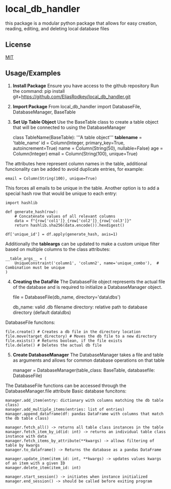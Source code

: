 # local_db_handler

this package is a modular python package that allows for easy
creation, reading, editing, and deleting local database files

## License

[MIT](https://choosealicense.com/licenses/mit/)

## Usage/Examples

1. **Install Package**
Ensure you have access to the github repository
Run the command:
    pip install git+https://github.com/EliasRodkey/local_db_handler.git


2. **Import Package**
    From local_db_handler import DatabaseFile, DatabaseManager, BaseTable

3. **Set Up Table Object**
Use the BaseTable class to create a table object that will be connected to using the DatabaseManager

    class TableName(BaseTable):
        '''A table object'''
        __tablename__ = 'table_name'
        id = Column(Integer, primary_key=True, autoincrement=True)
        name = Column(String(50), nullable=False)
        age = Column(Integer)
        email = Column(String(100), unique=True)

The attributes here represent column names in the table, additional funcionality can be added to avoid duplicate entries, for example:

    email = Column(String(100), unique=True)

This forces all emails to be unique in the table.
Another option is to add a special hash row that would be unique to each entry:

    import hashlib

    def generate_hash(row):
        # Concatenate values of all relevant columns
        data = f"{row['col1']}_{row['col2']}_{row['col3']}"
        return hashlib.sha256(data.encode()).hexdigest()

    df['unique_id'] = df.apply(generate_hash, axis=1)

Additionally the __tableargs__ can be updated to make a custom unique filter based on multiple columns to the class attributes:

    __table_args__ = (
        UniqueConstraint('column1', 'column2', name='unique_combo'),  # Combination must be unique
    )

4. **Creating the DataFile**
The DatabaseFile object represents the actual file of the database and is required to initialize a DatabaseManager object.

    file = DatabaseFile(db_name, directory='data\dbs')

    db_name: valid .db filename
    directory: relative path to database directory (default data\dbs)

DatabaseFile funcitons:

    file.create() # Creates a db file in the directory location
    file.move(target_directory) # Moves the db file to a new directory
    file.exists() # Returns boolean, if the file exists
    file.delete() # Deletes the actual db file

5. **Create DatabaseManager**
The DatabaseManager takes a file and table as arguments and allows for common database operations on that table

    manager = DatabaseManager(table_class: BaseTable, databasefile: DatabaseFile)

The DatabaseFile functions can be accessed through the DatabaseManager.file attribute
Basic database funcitons:

    manager.add_item(entry: dictionary with columns matching the db table class)
    manager.add_multiple_items(entries: list of entries)
    manager.append_dataframe(df: pandas DataFrame with columns that match the db table class)
   
    manager.fetch_all() -> returns all table class instances in the table
    manager.fetch_item_by_id(id: int) -> returns an individual table class instance with data
    manager.fetch_items_by_attribute(**kwargs) -> allows filtering of table by kwargs
    manager.to_dataframe() -> Returns the database as a pandas DataFrame

    manager.update_item(item_id: int, **kwargs) -> updates values kwargs of an item with a given ID
    manager.delete_item(item_id: int)

    manager.start_session() -> initiates when instance initialized
    manager.end_session() -> should be called before exiting program